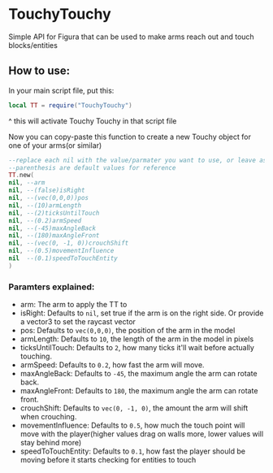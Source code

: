 # TouchyTouchy
Simple API for Figura that can be used to make arms reach out and touch blocks/entities


## How to use:

In your main script file, put this:
```lua
local TT = require("TouchyTouchy")
```
^ this will activate Touchy Touchy in that script file

Now you can copy-paste this function to create a new Touchy object for one of your arms(or similar)
```lua
--replace each nil with the value/parmater you want to use, or leave as nil to use default values :)
--parenthesis are default values for reference
TT.new(
nil, --arm
nil, --(false)isRight
nil, --(vec(0,0,0))pos
nil, --(10)armLength
nil, --(2)ticksUntilTouch
nil, --(0.2)armSpeed
nil, --(-45)maxAngleBack
nil, --(180)maxAngleFront
nil, --(vec(0, -1, 0))crouchShift
nil, --(0.5)movementInfluence
nil  --(0.1)speedToTouchEntity
)
```

### Paramters explained:

- arm: The arm to apply the TT to
- isRight: Defaults to `nil`, set true if the arm is on the right side. Or provide a vector3 to set the raycast vector
- pos: Defaults to `vec(0,0,0)`, the position of the arm in the model
- armLength: Defaults to `10`, the length of the arm in the model in pixels
- ticksUntilTouch: Defaults to `2`, how many ticks it'll wait before actually touching.
- armSpeed: Defaults to `0.2`, how fast the arm will move.
- maxAngleBack: Defaults to `-45`, the maximum angle the arm can rotate back.
- maxAngleFront: Defaults to `180`, the maximum angle the arm can rotate front.
- crouchShift: Defaults to `vec(0, -1, 0)`, the amount the arm will shift when crouching.
- movementInfluence: Defaults to `0.5`, how much the touch point will move with the player(higher values drag on walls more, lower values will stay behind more)
- speedToTouchEntity: Defaults to `0.1`, how fast the player should be moving before it starts checking for entities to touch
